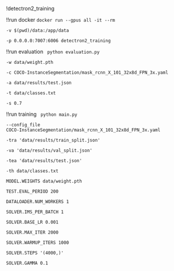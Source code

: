 !detectron2_training

!!run docker
<code>docker run --gpus all -it --rm \
-v $(pwd)/data:/app/data \
-p 0.0.0.0:7007:6006 detectron2_training</code>

!!run evaluation
<code>
python evaluation.py \
-w data/weight.pth \
-c COCO-InstanceSegmentation/mask_rcnn_X_101_32x8d_FPN_3x.yaml \
-a data/results/test.json \
-t data/classes.txt \
-s 0.7 
</code>

!!run training
<code>
python main.py \
--config_file COCO-InstanceSegmentation/mask_rcnn_X_101_32x8d_FPN_3x.yaml \
-tra 'data/results/train_split.json' \
-va 'data/results/val_split.json' \
-tea 'data/results/test.json' \
-th data/classes.txt \
MODEL.WEIGHTS data/weight.pth \
TEST.EVAL_PERIOD 200 \
DATALOADER.NUM_WORKERS 1 \
SOLVER.IMS_PER_BATCH  1 \
SOLVER.BASE_LR 0.001 \
SOLVER.MAX_ITER 2000 \
SOLVER.WARMUP_ITERS 1000 \
SOLVER.STEPS '(4000,)' \
SOLVER.GAMMA 0.1 
</code>